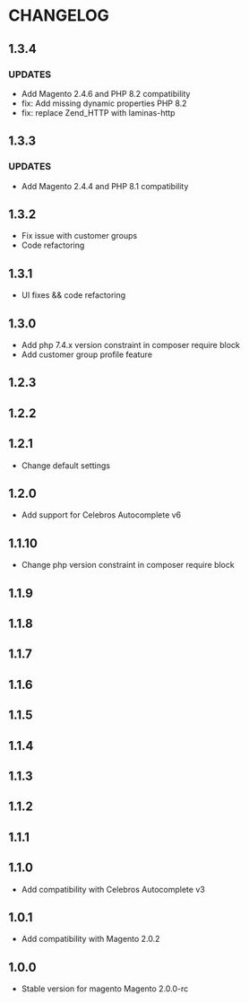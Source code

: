# CHANGELOG

## 1.3.4
### UPDATES

- Add Magento 2.4.6 and PHP 8.2 compatibility
- fix: Add missing dynamic properties PHP 8.2
- fix: replace Zend_HTTP with laminas-http

## 1.3.3

### UPDATES

- Add Magento 2.4.4 and PHP 8.1 compatibility

## 1.3.2

- Fix issue with customer groups 
- Code refactoring

## 1.3.1

- UI fixes && code refactoring

## 1.3.0

- Add php 7.4.x version constraint  in composer require block
- Add customer group profile feature

## 1.2.3

## 1.2.2

## 1.2.1

- Change default settings

## 1.2.0

- Add support for Celebros Autocomplete v6

## 1.1.10

- Change php version constraint  in composer require block

## 1.1.9

## 1.1.8

## 1.1.7

## 1.1.6

## 1.1.5

## 1.1.4

## 1.1.3

## 1.1.2

## 1.1.1

## 1.1.0

- Add compatibility with Celebros Autocomplete v3

## 1.0.1

- Add compatibility with Magento 2.0.2

## 1.0.0

- Stable version for magento Magento 2.0.0-rc
